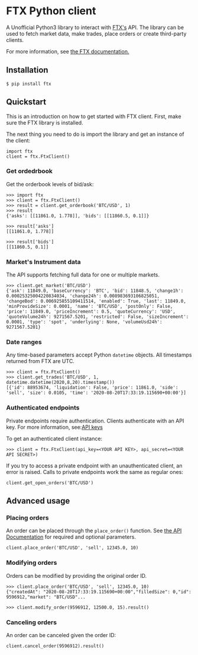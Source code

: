 # FTX Python client

A Unofficial Python3 library to interact with [FTX's](https://ftx.com/) API. The library can be used to fetch market
data, make trades, place orders or create third-party clients.

For more information, see [the FTX documentation.](https://docs.ftx.com/)

## Installation

    $ pip install ftx

## Quickstart

This is an introduction on how to get started with FTX client. First, make sure the FTX library is installed.

The next thing you need to do is import the library and get an instance of the client:

    import ftx
    client = ftx.FtxClient()

### Get ordedrbook

Get the orderbook levels of bid/ask:

    >>> import ftx
    >>> client = ftx.FtxClient()
    >>> result = client.get_orderbook('BTC/USD', 1)
    >>> result
    {'asks': [[11861.0, 1.778]], 'bids': [[11860.5, 0.1]]}

    >>> result['asks']
    [[11861.0, 1.778]]

    >>> result['bids']
    [[11860.5, 0.1]]

### Market's Instrument data

The API supports fetching full data for one or multiple markets.

    >>> client.get_market('BTC/USD')
    {'ask': 11849.0, 'baseCurrency': 'BTC', 'bid': 11848.5, 'change1h': 0.00025325004220834034, 'change24h': 0.008983693106825051, 'changeBod': 0.006925855109411514, 'enabled': True, 'last': 11849.0, 'minProvideSize': 0.0001, 'name': 'BTC/USD', 'postOnly': False, 'price': 11849.0, 'priceIncrement': 0.5, 'quoteCurrency': 'USD', 'quoteVolume24h': 9271567.5201, 'restricted': False, 'sizeIncrement': 0.0001, 'type': 'spot', 'underlying': None, 'volumeUsd24h': 9271567.5201}

### Date ranges

Any time-based parameters accept Python `datetime` objects. All timestamps returned from FTX are UTC.

    >>> client = ftx.FtxClient()
    >>> client.get_trades('BTC/USD', 1, datetime.datetime(2020,8,20).timestamp())
    [{'id': 88953674, 'liquidation': False, 'price': 11861.0, 'side': 'sell', 'size': 0.0105, 'time': '2020-08-20T17:33:19.115690+00:00'}]

### Authenticated endpoints

Private endpoints require authentication. Clients authenticate with an API key. For more information,
see:[API keys](https://help.ftx.com/hc/en-us/articles/360044411911-FTX-Features-Overview#h_6a76d63d-e6cd-45db-87ab-5778af4e3b07)

To get an authenticated client instance:

    >>> client = ftx.FtxClient(api_key=<YOUR API KEY>, api_secret=<YOUR API SECRET>)

If you try to access a private endpoint with an unauthenticated client, an error is raised. Calls to private endpoints
work the same as regular ones:

    client.get_open_orders('BTC/USD')

## Advanced usage

### Placing orders

An order can be placed through the `place_order()` function. See
[the API Documentation](https://docs.ftx.com/#place-order) for required and optional parameters.

    client.place_order('BTC/USD', 'sell', 12345.0, 10)

### Modifying orders

Orders can be modified by providing the original order ID.

    >>> client.place_order('BTC/USD', 'sell', 12345.0, 10)
    {"createdAt": "2020-08-20T17:33:19.115690+00:00","filledSize": 0,"id": 9596912,"market": "BTC/USD"...

    >>> client.modify_order(9596912, 12500.0, 15).result()

### Canceling orders

An order can be canceled given the order ID:

    client.cancel_order(9596912).result()

